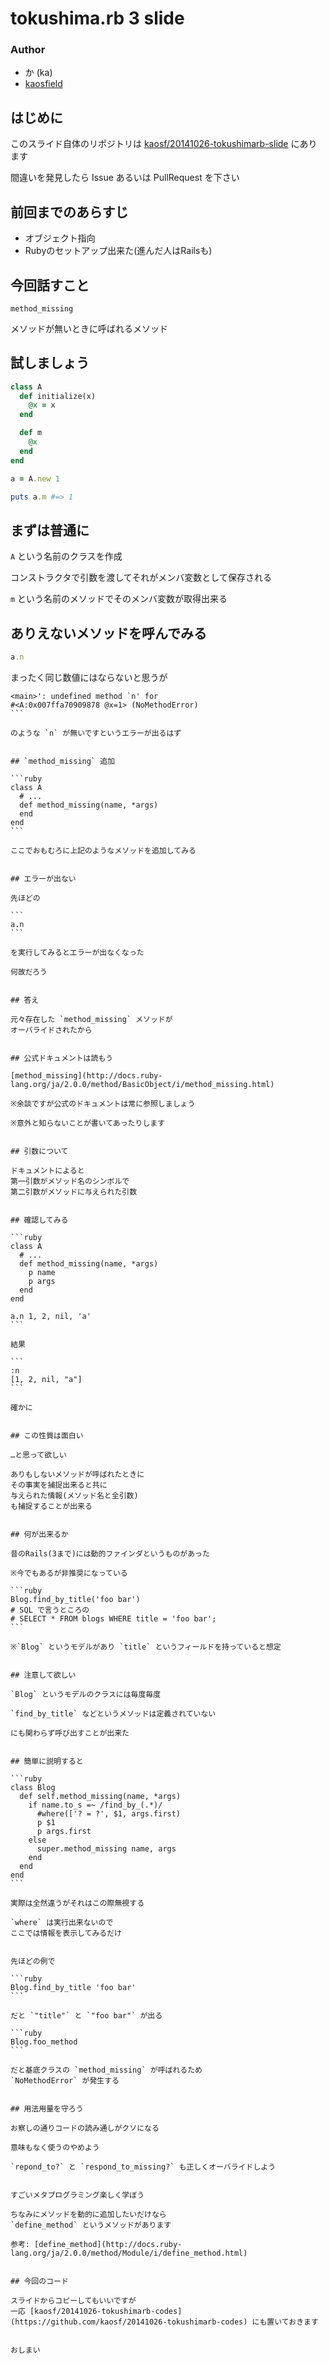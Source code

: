 # tokushima.rb 3 slide

### Author

* か (ka)
* [kaosfield](http://www.kaosfield.net)


## はじめに

このスライド自体のリポジトリは [kaosf/20141026-tokushimarb-slide](https://github.com/kaosf/20141026-tokushimarb-slide) にあります

間違いを発見したら Issue あるいは PullRequest を下さい


## 前回までのあらすじ

* オブジェクト指向
* Rubyのセットアップ出来た(進んだ人はRailsも)


## 今回話すこと

```
method_missing
```

メソッドが無いときに呼ばれるメソッド


## 試しましょう

```ruby
class A
  def initialize(x)
    @x = x
  end

  def m
    @x
  end
end

a = A.new 1

puts a.m #=> 1
```


## まずは普通に

`A` という名前のクラスを作成

コンストラクタで引数を渡してそれがメンバ変数として保存される

`m` という名前のメソッドでそのメンバ変数が取得出来る


## ありえないメソッドを呼んでみる

```ruby
a.n
```

まったく同じ数値にはならないと思うが

````
<main>': undefined method `n' for
#<A:0x007ffa70909878 @x=1> (NoMethodError)
```

のような `n` が無いですというエラーが出るはず


## `method_missing` 追加

```ruby
class A
  # ...
  def method_missing(name, *args)
  end
end
```

ここでおもむろに上記のようなメソッドを追加してみる


## エラーが出ない

先ほどの

```
a.n
```

を実行してみるとエラーが出なくなった

何故だろう


## 答え

元々存在した `method_missing` メソッドが  
オーバライドされたから


## 公式ドキュメントは読もう

[method_missing](http://docs.ruby-lang.org/ja/2.0.0/method/BasicObject/i/method_missing.html)

※余談ですが公式のドキュメントは常に参照しましょう

※意外と知らないことが書いてあったりします


## 引数について

ドキュメントによると  
第一引数がメソッド名のシンボルで  
第二引数がメソッドに与えられた引数


## 確認してみる

```ruby
class A
  # ...
  def method_missing(name, *args)
    p name
    p args
  end
end

a.n 1, 2, nil, 'a'
```

結果

```
:n
[1, 2, nil, "a"]
```

確かに


## この性質は面白い

…と思って欲しい

ありもしないメソッドが呼ばれたときに  
その事実を捕捉出来ると共に  
与えられた情報(メソッド名と全引数)  
も捕捉することが出来る


## 何が出来るか

昔のRails(3まで)には動的ファインダというものがあった

※今でもあるが非推奨になっている

```ruby
Blog.find_by_title('foo bar')
# SQL で言うところの
# SELECT * FROM blogs WHERE title = 'foo bar';
```

※`Blog` というモデルがあり `title` というフィールドを持っていると想定


## 注意して欲しい

`Blog` というモデルのクラスには毎度毎度

`find_by_title` などというメソッドは定義されていない

にも関わらず呼び出すことが出来た


## 簡単に説明すると

```ruby
class Blog
  def self.method_missing(name, *args)
    if name.to_s =~ /find_by_(.*)/
      #where(['? = ?', $1, args.first)
      p $1
      p args.first
    else
      super.method_missing name, args
    end
  end
end
```

実際は全然違うがそれはこの際無視する

`where` は実行出来ないので  
ここでは情報を表示してみるだけ


先ほどの例で

```ruby
Blog.find_by_title 'foo bar'
```

だと `"title"` と `"foo bar"` が出る

```ruby
Blog.foo_method
```

だと基底クラスの `method_missing` が呼ばれるため  
`NoMethodError` が発生する


## 用法用量を守ろう

お察しの通りコードの読み通しがクソになる

意味もなく使うのやめよう

`repond_to?` と `respond_to_missing?` も正しくオーバライドしよう


すごいメタプログラミング楽しく学ぼう

ちなみにメソッドを動的に追加したいだけなら  
`define_method` というメソッドがあります

参考: [define_method](http://docs.ruby-lang.org/ja/2.0.0/method/Module/i/define_method.html)


## 今回のコード

スライドからコピーしてもいいですが  
一応 [kaosf/20141026-tokushimarb-codes](https://github.com/kaosf/20141026-tokushimarb-codes) にも置いておきます


おしまい
